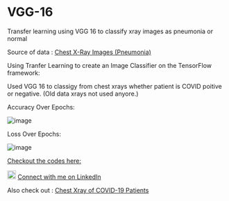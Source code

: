 # VGG-16
Transfer learning using VGG 16 to classify xray images as pneumonia or normal

Source of data : [Chest X-Ray Images (Pneumonia)](https://www.kaggle.com/paultimothymooney/chest-xray-pneumonia)

Using Tranfer Learning to create an Image Classifier on the TensorFlow framework:

Used VGG 16 to classigy from chest xrays whether patient is COVID poitive or negative. 
(Old data xrays not used anyore.)


Accuracy Over Epochs:

![image](https://user-images.githubusercontent.com/10369716/123643245-d0a6d380-d841-11eb-8038-d5f069e2325f.png)


Loss Over Epochs:

![image](https://user-images.githubusercontent.com/10369716/123643193-c389e480-d841-11eb-9132-3f13cb482761.png)


[Checkout the codes here:](https://github.com/NagarajaN-Nethi/VGG-16/blob/master/VGG_16.ipynb)

<img src="https://user-images.githubusercontent.com/10369716/123642142-96890200-d840-11eb-88bb-65b524f06b81.png" alt="drawing" width="20"/> [Connect with me on LinkedIn](https://www.linkedin.com/in/nagarajan-nethi/)

Also check out : [Chest Xray of COVID-19 Patients](https://nagarajan-nethi.github.io/Chest-Xray-COVID-19/)
